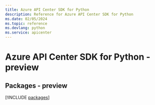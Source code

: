 ```yaml
---
title: Azure API Center SDK for Python
description: Reference for Azure API Center SDK for Python
ms.date: 02/05/2024
ms.topic: reference
ms.devlang: python
ms.service: apicenter
---
```

# Azure API Center SDK for Python - preview
## Packages - preview
[!INCLUDE [packages](api-center-index.md)]